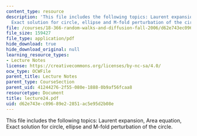 ```yaml
---
content_type: resource
description: 'This file includes the following topics: Laurent expansion, Area equation,
  Exact solution for circle, ellipse and M-fold perturbation of the circle.'
file: /courses/18-366-random-walks-and-diffusion-fall-2006/d62e743ec09689e22851ac5e95d2b08e_lecture24.pdf
file_size: 159427
file_type: application/pdf
hide_download: true
hide_download_original: null
learning_resource_types:
- Lecture Notes
license: https://creativecommons.org/licenses/by-nc-sa/4.0/
ocw_type: OCWFile
parent_title: Lecture Notes
parent_type: CourseSection
parent_uid: 41244276-2f55-080e-1888-0b9af56fcaa8
resourcetype: Document
title: lecture24.pdf
uid: d62e743e-c096-89e2-2851-ac5e95d2b08e
---
```

This file includes the following topics: Laurent expansion, Area equation, Exact solution for circle, ellipse and M-fold perturbation of the circle.